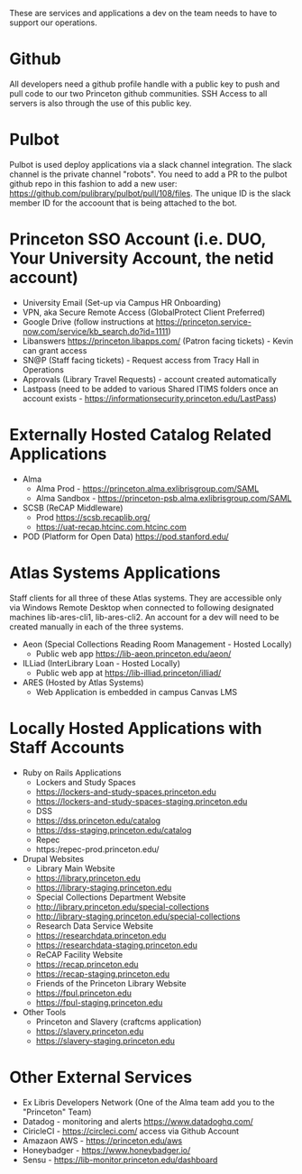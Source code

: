 These are services and applications a dev on the team needs to have to support
our operations.

# Github

All developers need a github profile handle with a public key to push and pull code to our two Princeton github communities. SSH Access to all servers is also through the use of this public key. 

# Pulbot

Pulbot is used deploy applications via a slack channel integration. The slack channel is the private channel "robots". You need to add a PR to the pulbot github repo in this fashion to add a new user: https://github.com/pulibrary/pulbot/pull/108/files. The unique ID is the slack member ID for the accoount that is being attached to the bot. 

# Princeton SSO Account (i.e. DUO, Your University Account, the netid account)
* University Email (Set-up via Campus HR Onboarding)
* VPN, aka Secure Remote Access (GlobalProtect Client Preferred)
* Google Drive (follow instructions at https://princeton.service-now.com/service/kb_search.do?id=1111)
* Libanswers https://princeton.libapps.com/ (Patron facing tickets) - Kevin can grant access
* SN@P (Staff facing tickets) - Request access from Tracy Hall in Operations
* Approvals (Library Travel Requests) - account created automatically
* Lastpass (need to be added to various Shared ITIMS folders once an account exists - https://informationsecurity.princeton.edu/LastPass) 

# Externally Hosted Catalog Related Applications
* Alma
    - Alma Prod - https://princeton.alma.exlibrisgroup.com/SAML
    - Alma Sandbox - https://princeton-psb.alma.exlibrisgroup.com/SAML
* SCSB (ReCAP Middleware)
    - Prod https://scsb.recaplib.org/
    - https://uat-recap.htcinc.com.htcinc.com 
* POD (Platform for Open Data) https://pod.stanford.edu/

# Atlas Systems Applications

Staff clients for all three of these Atlas systems. They are accessible only via Windows Remote Desktop when connected to following designated machines lib-ares-cli1, lib-ares-cli2. An account for a dev will need to be created manually in each of the three systems. 
* Aeon (Special Collections Reading Room Management - Hosted Locally)
    - Public web app https://lib-aeon.princeton.edu/aeon/
* ILLiad (InterLibrary Loan - Hosted Locally)
    - Public web app at https://lib-illiad.princeton/illiad/
* ARES (Hosted by Atlas Systems)
    - Web Application is embedded in campus Canvas LMS

# Locally Hosted Applications with Staff Accounts
* Ruby on Rails Applications
    - Lockers and Study Spaces
    - https://lockers-and-study-spaces.princeton.edu
    - https://lockers-and-study-spaces-staging.princeton.edu
    - DSS
    - https://dss.princeton.edu/catalog
    - https://dss-staging.princeton.edu/catalog
    - Repec
    - https:/repec-prod.princeton.edu/
* Drupal Websites
    - Library Main Website
    - https://library.princeton.edu
    - https://library-staging.princeton.edu
    - Special Collections Department Website
    - http://library.princeton.edu/special-collections
    - http://library-staging.princeton.edu/special-collections
    - Research Data Service Website
    - https://researchdata.princeton.edu
    - https://researchdata-staging.princeton.edu
    - ReCAP Facility Website
    - https://recap.princeton.edu
    - https://recap-staging.princeton.edu
    - Friends of the Princeton Library Website
    - https://fpul.princeton.edu
    - https://fpul-staging.princeton.edu
* Other Tools
    - Princeton and Slavery (craftcms application)
    - https://slavery.princeton.edu
    - https://slavery-staging.princeton.edu


# Other External Services

* Ex Libris Developers Network (One of the Alma team add you to the "Princeton" Team)
* Datadog - monitoring and alerts https://www.datadoghq.com/ 
* CiricleCI - https://circleci.com/ access via Github Account 
* Amazaon AWS - https://princeton.edu/aws 
* Honeybadger - https://www.honeybadger.io/
* Sensu - https://lib-monitor.princeton.edu/dashboard 
